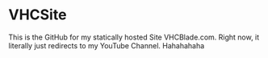 # VHCSite

This is the GitHub for my statically hosted Site VHCBlade.com. Right now, it literally just redirects to my YouTube Channel. Hahahahaha